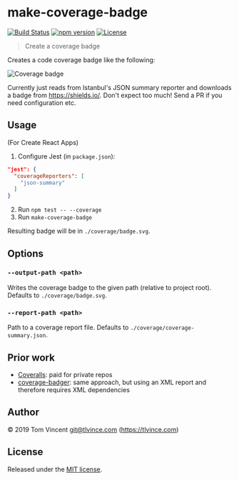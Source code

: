 # make-coverage-badge

[![Build Status][travis-image]][travis-url]
[![npm version][npm-image]][npm-url]
[![License][license-image]][license-url]

[travis-url]: https://travis-ci.org/tlvince/make-coverage-badge
[travis-image]: https://img.shields.io/travis/tlvince/make-coverage-badge.svg
[npm-url]: https://www.npmjs.com/package/make-coverage-badge
[npm-image]: https://img.shields.io/npm/v/make-coverage-badge.svg
[license-url]: https://opensource.org/licenses/MIT
[license-image]: https://img.shields.io/npm/l/make-coverage-badge.svg

> Create a coverage badge

Creates a code coverage badge like the following:

![Coverage badge][coverage-badge]

Currently just reads from Istanbul's JSON summary reporter and downloads a badge from https://shields.io/. Don't expect too much! Send a PR if you need configuration etc.

[coverage-badge]: https://img.shields.io/badge/Coverage-100%25-brightgreen.svg

## Usage

(For Create React Apps)

1. Configure Jest (in `package.json`):

```json
"jest": {
  "coverageReporters": [
    "json-summary"
  ]
}
```

2. Run `npm test -- --coverage`
3. Run `make-coverage-badge`

Resulting badge will be in `./coverage/badge.svg`.

## Options

### `--output-path <path>`

Writes the coverage badge to the given path (relative to project root). Defaults to `./coverage/badge.svg`.

### `--report-path <path>`

Path to a coverage report file. Defaults to `./coverage/coverage-summary.json`.

## Prior work

- [Coveralls][]: paid for private repos
- [coverage-badger][]: same approach, but using an XML report and therefore requires XML dependencies

[coveralls]: https://coveralls.io/
[coverage-badger]: https://github.com/notnotse/coverage-badger

## Author

© 2019 Tom Vincent <git@tlvince.com> (https://tlvince.com)

## License

Released under the [MIT license](http://tlvince.mit-license.org).
